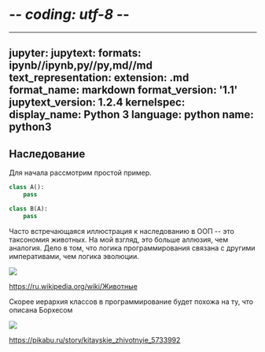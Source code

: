 # -*- coding: utf-8 -*-
---
jupyter:
  jupytext:
    formats: ipynb//ipynb,py//py,md//md
    text_representation:
      extension: .md
      format_name: markdown
      format_version: '1.1'
      jupytext_version: 1.2.4
  kernelspec:
    display_name: Python 3
    language: python
    name: python3
---

## Наследование

Для начала рассмотрим простой пример. 

```python
class A():
    pass

class B(A):
    pass
```

Часто встречающаяся иллюстрация к наследованию в ООП -- это таксономия животных. 
На мой взгляд, это больше аллюзия, чем аналогия. Дело в том, что логика программирования связана с другими императивами, чем логика эволюции. 

![](https://upload.wikimedia.org/wikipedia/commons/0/0e/Хронограмма_современных_типов_животных_2017-09-06.png)

https://ru.wikipedia.org/wiki/Животные


Скорее иерархия классов в программирование будет похожа на ту, что описана Борхесом

![](https://cs9.pikabu.ru/post_img/2018/02/24/10/1519493040120816029.png)

https://pikabu.ru/story/kitayskie_zhivotnyie_5733992
